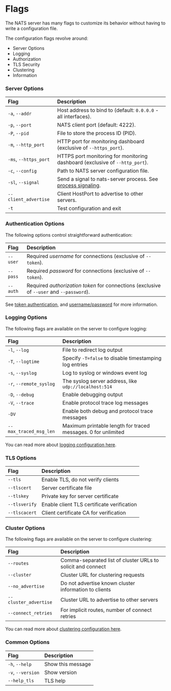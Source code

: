# Flags


The NATS server has many flags to customize its behavior without having to write a configuration file.

The configuration flags revolve around:

- Server Options
- Logging
- Authorization
- TLS Security
- Clustering
- Information


### Server Options

| Flag | Description |
| :-------------------- | :-------- |
| `-a`, `--addr` | Host address to bind to (default: `0.0.0.0` - all interfaces). |
| `-p`, `--port` | NATS client port (default: 4222). |
| `-P`, `--pid` | File to store the process ID (PID). |
| `-m`, `--http_port` | HTTP port for monitoring dashboard (exclusive of `--https_port`). |
| `-ms`, `--https_port` | HTTPS port monitoring for monitoring dashboard (exclusive of `--http_port`). |
| `-c`, `--config` | Path to NATS server configuration file. |
| `-sl`, `--signal` | Send a signal to nats-server process. See [process signaling](/nats_admin/signals.md). |
| `--client_advertise` | Client HostPort to advertise to other servers. |
| `-t` | Test configuration and exit |



### Authentication Options

The following options control straightforward authentication:

| Flag | Description |
| :-------------------- | :-------- |
| `--user` | Required _username_ for connections (exclusive of `--token`). |
| `--pass` | Required _password_ for connections (exclusive of `--token`). |
| `--auth` | Required _authorization token_ for connections (exclusive of `--user` and `--password`). |

See [token authentication](tokens.md), and [username/password](username_password.md) for more information.


### Logging Options

The following flags are available on the server to configure logging:

| Flag | Description |
| :-------------------- | :-------- |
| `-l`, `--log` | File to redirect log output |
| `-T`, `--logtime` | Specify `-T=false` to disable timestamping log entries |
| `-s`, `--syslog` | Log to syslog or windows event log |
| `-r`, `--remote_syslog` | The syslog server address, like `udp://localhost:514` |
| `-D`, `--debug` | Enable debugging output |
| `-V`, `--trace` | Enable protocol trace log messages |
| `-DV` | Enable both debug and protocol trace messages |
| `--max_traced_msg_len` | Maximum printable length for traced messages. 0 for unlimited|

You can read more about [logging configuration here](logging.md).


### TLS Options

| Flag | Description |
| :-------------------- | :-------- |
| `--tls` | Enable TLS, do not verify clients |
| `--tlscert` | Server certificate file |
| `--tlskey` | Private key for server certificate |
| `--tlsverify` | Enable client TLS certificate verification |
| `--tlscacert` | Client certificate CA for verification |


### Cluster Options

The following flags are available on the server to configure clustering:


| Flag | Description |
| :-------------------- | :-------- |
| `--routes` | Comma-separated list of cluster URLs to solicit and connect |
| `--cluster` | Cluster URL for clustering requests |
| `--no_advertise` | Do not advertise known cluster information to clients |
| `--cluster_advertise` | Cluster URL to advertise to other servers |
| `--connect_retries` | For implicit routes, number of connect retries |

You can read more about [clustering configuration here](clustering.md).


### Common Options

| Flag | Description |
| :-------------------- | :-------- |
| `-h`, `--help` | Show this message |
| `-v`, `--version` | Show version |
| `--help_tls` | TLS help |

